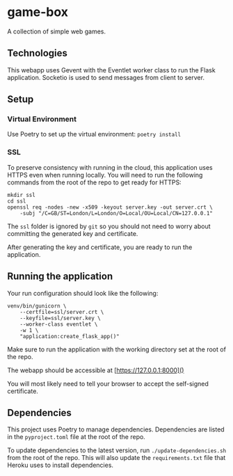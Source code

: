 # game-box
A collection of simple web games.

## Technologies
This webapp uses Gevent with the Eventlet worker class to run the Flask application.
Socketio is used to send messages from client to server.

## Setup

### Virtual Environment
Use Poetry to set up the virtual environment:
`poetry install`

### SSL
To preserve consistency with running in the cloud, this application uses HTTPS even when running locally.
You will need to run the following commands from the root of the repo to get ready for HTTPS:
```
mkdir ssl
cd ssl
openssl req -nodes -new -x509 -keyout server.key -out server.crt \
    -subj "/C=GB/ST=London/L=London/O=Local/OU=Local/CN=127.0.0.1"
```
The `ssl` folder is ignored by `git` so you should not need to worry about committing the
generated key and certificate.

After generating the key and certificate, you are ready to run the application.

## Running the application
Your run configuration should look like the following:
```
venv/bin/gunicorn \
    --certfile=ssl/server.crt \
    --keyfile=ssl/server.key \
    --worker-class eventlet \
    -w 1 \
    "application:create_flask_app()"
```
Make sure to run the application with the working directory set at the root of the repo.

The webapp should be accessible at [https://127.0.0.1:8000]()

You will most likely need to tell your browser to accept the self-signed certificate.

## Dependencies
This project uses Poetry to manage dependencies.
Dependencies are listed in the `pyproject.toml` file at the root of the repo.

To update dependencies to the latest version, run `./update-dependencies.sh` from the root of the repo.
This will also update the `requirements.txt` file that Heroku uses to install dependencies.
